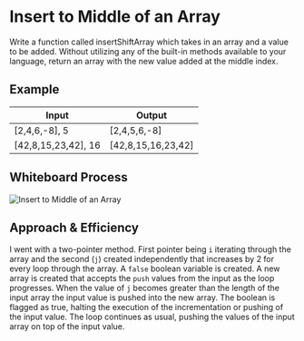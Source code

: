 # Insert to Middle of an Array

Write a function called insertShiftArray which takes in an array and a value to be added. Without utilizing any of the built-in methods available to your language, return an array with the new value added at the middle index.

## Example

| Input | Output |
| ----- | ------ |
| [2,4,6,-8], 5 | [2,4,5,6,-8] |
| [42,8,15,23,42], 16 | [42,8,15,16,23,42] |

## Whiteboard Process

![Insert to Middle of an Array](/whiteboards/insertshift.jpg)

## Approach & Efficiency

I went with a two-pointer method. First pointer being `i` iterating through the array and the second (`j`) created independently that increases by 2 for every loop through the array. A `false` boolean variable is created. A new array is created that accepts the `push` values from the input as the loop progresses. When the value of `j` becomes greater than the length of the input array the input value is pushed into the new array. The boolean is flagged as true, halting the execution of the incrementation or pushing of the input value. The loop continues as usual, pushing the values of the input array on top of the input value.
